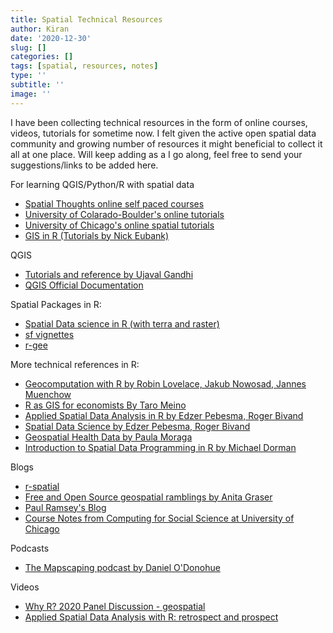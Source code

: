 ```yaml
---
title: Spatial Technical Resources
author: Kiran
date: '2020-12-30'
slug: []
categories: []
tags: [spatial, resources, notes]
type: ''
subtitle: ''
image: ''
---
```


I have been collecting technical resources in the form of online courses, videos, tutorials for sometime now. I felt given the active open spatial data community and growing number of resources it might beneficial to collect it all at one place. Will keep adding as a I go along, feel free to send your suggestions/links to be added here.

For learning QGIS/Python/R with spatial data

- [Spatial Thoughts online self paced courses](https://courses.spatialthoughts.com/)
- [University of Colarado-Boulder's online tutorials](https://www.earthdatascience.org/courses/)
- [University of Chicago's online spatial tutorials](https://spatialanalysis.github.io/)
- [GIS in R (Tutorials by Nick Eubank)](http://www.nickeubank.com/gis-in-r/)

QGIS

- [Tutorials and reference by Ujaval Gandhi](https://www.qgistutorials.com/en/)
- [QGIS Official Documentation](https://docs.qgis.org/3.16/en/docs/index.html)

Spatial Packages in R:

- [Spatial Data science in R (with terra and raster)](https://rspatial.org/)
- [sf vignettes](https://cran.r-project.org/web/packages/sf/vignettes/sf1.html)
- [r-gee](https://github.com/r-spatial/rgee)

More technical references in R:

- [Geocomputation with R by Robin Lovelace, Jakub Nowosad, Jannes Muenchow](https://geocompr.robinlovelace.net/index.html#how-to-contribute)
- [R as GIS for economists By Taro Meino](https://tmieno2.github.io/R-as-GIS-for-Economists/)
- [Applied Spatial Data Analysis in R by Edzer Pebesma, Roger Bivand](https://asdar-book.org/)
- [Spatial Data Science by Edzer Pebesma, Roger Bivand](https://keen-swartz-3146c4.netlify.app/)
- [Geospatial Health Data by Paula Moraga](https://www.paulamoraga.com/book-geospatial/)
- [Introduction to Spatial Data Programming in R by Michael Dorman](http://132.72.155.230:3838/r/index.html#welcome)

Blogs

- [r-spatial](https://www.r-spatial.org/)
- [Free and Open Source geospatial ramblings by Anita Graser](https://anitagraser.com/)
- [Paul Ramsey's Blog](http://blog.cleverelephant.ca/)
- [Course Notes from Computing for Social Science at University of Chicago](https://cfss.uchicago.edu/notes/)

Podcasts

- [The Mapscaping podcast by Daniel O'Donohue](https://mapscaping.com/blogs/the-mapscaping-podcast)

Videos

- [Why R? 2020 Panel Discussion - geospatial](https://www.youtube.com/watch?v=_HBpzbbUVgc&feature=emb_logo)
- [Applied Spatial Data Analysis with R: retrospect and prospect](https://www.youtube.com/watch?v=mEAyQ8bv1zU)